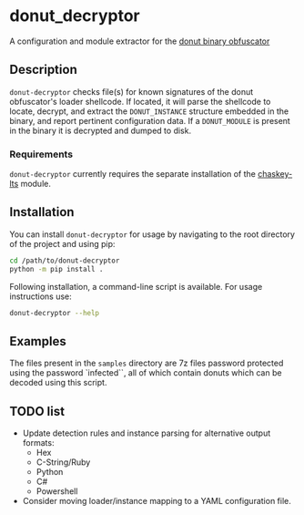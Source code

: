 # donut_decryptor

A configuration and module extractor for the [donut binary obfuscator](https://github.com/TheWover/donut)

## Description

`donut-decryptor` checks file(s) for known signatures of the donut obfuscator's loader shellcode. If located, it will parse the shellcode to locate, decrypt, and extract the `DONUT_INSTANCE` structure embedded in the binary, and report pertinent configuration data. If a `DONUT_MODULE` is present in the binary it is decrypted and dumped to disk.

### Requirements

`donut-decryptor` currently requires the separate installation of the [chaskey-lts](https://github.com/volexity/chaskey-lts) module.

## Installation

You can install `donut-decryptor` for usage by navigating to the root directory of the project and using pip:

```bash
cd /path/to/donut-decryptor
python -m pip install .
```

Following installation, a command-line script is available. For usage instructions use:

```bash
donut-decryptor --help
```

## Examples

The files present in the `samples` directory are 7z files password protected using the password `infected``, all of which contain donuts which can be decoded using this script.

## TODO list

* Update detection rules and instance parsing for alternative output formats:
  * Hex
  * C-String/Ruby
  * Python
  * C#
  * Powershell
* Consider moving loader/instance mapping to a YAML configuration file.
